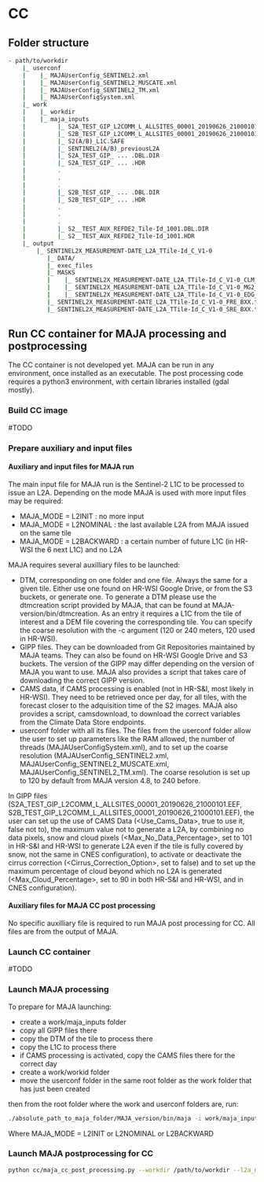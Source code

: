 # CC



## Folder structure

``` bash
- path/to/workdir
    |_ userconf  
    |    |_ MAJAUserConfig_SENTINEL2.xml
    |    |_ MAJAUserConfig_SENTINEL2_MUSCATE.xml
    |    |_ MAJAUserConfig_SENTINEL2_TM.xml
    |    |_ MAJAUserConfigSystem.xml
    |_ work  
    |    |_ workdir  
    |    |_ maja_inputs
    |         |_ S2A_TEST_GIP_L2COMM_L_ALLSITES_00001_20190626_21000101.EEF
    |         |_ S2B_TEST_GIP_L2COMM_L_ALLSITES_00001_20190626_21000101.EEF
    |         |_ S2(A/B)_L1C.SAFE
    |         |_ SENTINEL2(A/B)_previousL2A
    |         |_ S2A_TEST_GIP_ ... .DBL.DIR
    |         |_ S2A_TEST_GIP_ ... .HDR
    |         .
    |         .
    |         .
    |         |_ S2B_TEST_GIP_ ... .DBL.DIR
    |         |_ S2B_TEST_GIP_ ... .HDR
    |         .
    |         .
    |         .
    |         |_ S2__TEST_AUX_REFDE2_Tile-Id_1001.DBL.DIR
    |         |_ S2__TEST_AUX_REFDE2_Tile-Id_1001.HDR
    |_ output
        |_ SENTINEL2X_MEASUREMENT-DATE_L2A_TTile-Id_C_V1-0  
           |_ DATA/  
           |_ exec_files  
           |_ MASKS  
           |    |_ SENTINEL2X_MEASUREMENT-DATE_L2A_TTile-Id_C_V1-0_CLM_R2.tif  
           |    |_ SENTINEL2X_MEASUREMENT-DATE_L2A_TTile-Id_C_V1-0_MG2_R2.tif  
           |    |_ SENTINEL2X_MEASUREMENT-DATE_L2A_TTile-Id_C_V1-0_EDG_R2.tif  
           |_ SENTINEL2X_MEASUREMENT-DATE_L2A_TTile-Id_C_V1-0_FRE_BXX.tif  
           |_ SENTINEL2X_MEASUREMENT-DATE_L2A_TTile-Id_C_V1-0_SRE_BXX.tif  
```

## Run CC container for MAJA processing and postprocessing

The CC container is not developed yet. MAJA can be run in any environment, once installed as an executable. The post processing code requires a python3 environment, with certain libraries installed (gdal mostly).

### Build CC image

#TODO

### Prepare auxiliary and input files

#### Auxiliary and input files for MAJA run

The main input file for MAJA run is the Sentinel-2 L1C to be processed to issue an L2A.
Depending on the mode MAJA is used with more input files may be required:

- MAJA_MODE = L2INIT : no more input
- MAJA_MODE = L2NOMINAL : the last available L2A from MAJA issued on the same tile
- MAJA_MODE = L2BACKWARD : a certain number of future L1C (in HR-WSI the 6 next L1C) and no L2A

MAJA requires several auxilliary files to be launched:

- DTM, corresponding on one folder and one file. Always the same for a given tile. Either use one found on HR-WSI Google Drive, or from the S3 buckets, or generate one. To generate a DTM please use the dtmcreation script provided by MAJA, that can be found at MAJA-version/bin/dtmcreation. As an entry it requires a L1C from the  tile of interest and a DEM file covering the corresponding tile. You can specify the coarse resolution with the -c argument (120 or 240 meters, 120 used in HR-WSI). 
- GIPP files. They can be downloaded from Git Repositories maintained by MAJA teams. They can also be found on HR-WSI Google Drive and S3 buckets. The version of the GIPP may differ depending on the version of MAJA you want to use. MAJA also provides a script that takes care of downloading the correct GIPP version.
- CAMS data, if CAMS processing is enabled (not in HR-S&I, most likely in HR-WSI). They need to be retrieved once per day, for all tiles, with the forecast closer to the adquisition time of the S2 images. MAJA also provides a script, camsdownload, to download the correct variables from the Climate Data Store endpoints.
- userconf folder with all its files. The files from the userconf folder allow the user to set up parameters like the RAM allowed, the number of threads (MAJAUserConfigSystem.xml), and to set up the coarse resolution (MAJAUserConfig_SENTINEL2.xml, MAJAUserConfig_SENTINEL2_MUSCATE.xml, MAJAUserConfig_SENTINEL2_TM.xml). The coarse resolution is set up to 120 by default from MAJA version 4.8, to 240 before.

In GIPP files (S2A_TEST_GIP_L2COMM_L_ALLSITES_00001_20190626_21000101.EEF, S2B_TEST_GIP_L2COMM_L_ALLSITES_00001_20190626_21000101.EEF), the user can set up the use of CAMS Data (<Use_Cams_Data>, true to use it, false not to), the maximum value not to generate a L2A, by combining no data pixels, snow and cloud pixels (<Max_No_Data_Percentage>, set to 101 in HR-S&I and HR-WSI to generate L2A even if the tile is fully covered by snow, not the same in CNES configuration), to activate or deactivate the cirrus correction (<Cirrus_Correction_Option>, set to false) and to set up the maximum percentage of cloud beyond which no L2A is generated (<Max_Cloud_Percentage>, set to 90 in both HR-S&I and HR-WSI, and in CNES configuration).

#### Auxiliary files for MAJA CC post processing

No specific auxilliary file is required to run MAJA post processing for CC. All files are from the output of MAJA.

### Launch CC container

#TODO

### Launch MAJA processing

To prepare for MAJA launching:

- create a work/maja_inputs folder
- copy all GIPP files there
- copy the DTM of the tile to process there
- copy the L1C to process there
- if CAMS processing is activated, copy the CAMS files there for the correct day
- create a work/workid folder
- move the userconf folder in the same root folder as the work folder that has just been created

then from the root folder where the work and userconf folders are, run:

```bash
./absolute_path_to_maja_folder/MAJA_version/bin/maja -i work/maja_inputs -ucs userconf -o /absolute/path/to/output/folder -m MAJA_MODE
```

Where MAJA_MODE = L2INIT or L2NOMINAL or L2BACKWARD

### Launch MAJA postprocessing for CC

```bash
python cc/maja_cc_post_processing.py --workdir /path/to/workdir --l2a_name SENTINEL2B_20211130-103814-167_L2A_TTile-Id_C_V1-0
```